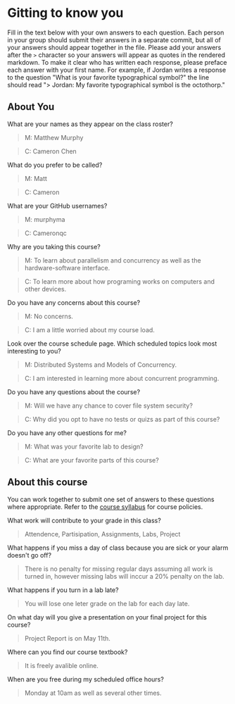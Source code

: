 # Gitting to know you
Fill in the text below with your own answers to each question. Each person in your group should submit their answers in a separate commit, but all of your answers should appear together in the file. Please add your answers after the `>` character so your answers will appear as quotes in the rendered markdown. To make it clear who has written each response, please preface each answer with your first name. For example, if Jordan writes a response to the question "What is your favorite typographical symbol?" the line should read "> Jordan: My favorite typographical symbol is the octothorp." 

## About You
What are your names as they appear on the class roster?
>M: Matthew Murphy

>C: Cameron Chen

What do you prefer to be called?
>M: Matt

>C: Cameron

What are your GitHub usernames?
>M: murphyma

>C: Cameronqc

Why are you taking this course?
>M: To learn about parallelism and concurrency as well as the hardware-software interface.

>C: To learn more about how programing works on computers and other devices. 

Do you have any concerns about this course?
>M: No concerns.

>C: I am a little worried about my course load.

Look over the course schedule page. Which scheduled topics look most interesting to you?
>M: Distributed Systems and Models of Concurrency.

>C: I am interested in learning more about concurrent programming.

Do you have any questions about the course?
>M: Will we have any chance to cover file system security?

>C: Why did you opt to have no tests or quizs as part of this course?

Do you have any other questions for me?
>M: What was your favorite lab to design?

>C: What are your favorite parts of this course?

## About this course
You can work together to submit one set of answers to these questions where appropriate. Refer to the [course syllabus](http://www.cs.grinnell.edu/~curtsinger/teaching/2018S/CSC213/syllabus/) for course policies.

What work will contribute to your grade in this class?
> Attendence, Partisipation, Assignments, Labs, Project

What happens if you miss a day of class because you are sick or your alarm doesn't go off?
> There is no penalty for missing regular days assuming all work is turned in, however missing labs will inccur a 20% penalty on the lab.

What happens if you turn in a lab late?
> You will lose one leter grade on the lab for each day late.

On what day will you give a presentation on your final project for this course?
> Project Report is on May 11th.

Where can you find our course textbook?
> It is freely avalible online.

When are you free during my scheduled office hours?
> Monday at 10am as well as several other times.
